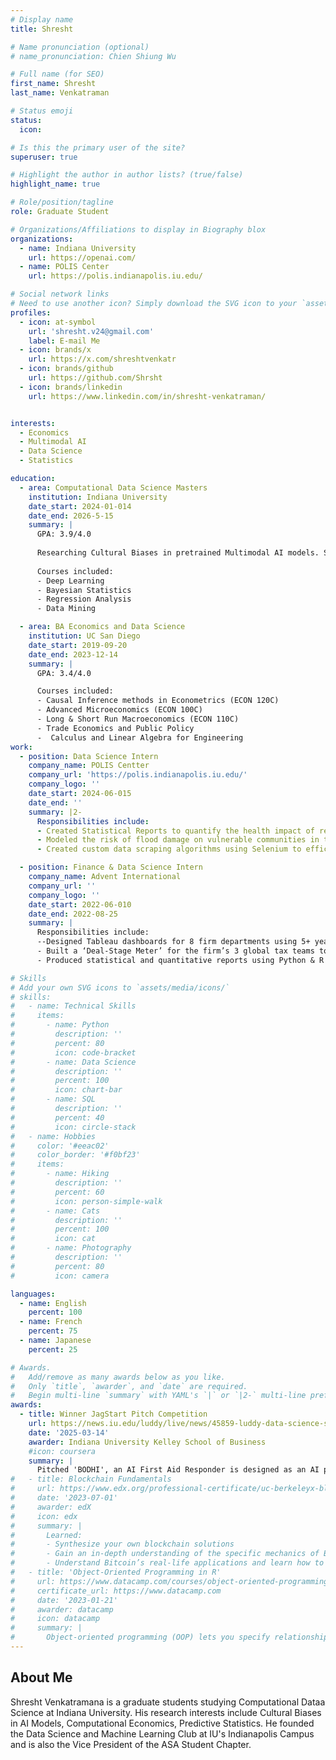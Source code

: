 ```yaml
---
# Display name
title: Shresht

# Name pronunciation (optional)
# name_pronunciation: Chien Shiung Wu

# Full name (for SEO)
first_name: Shresht
last_name: Venkatraman

# Status emoji
status:
  icon: 

# Is this the primary user of the site?
superuser: true

# Highlight the author in author lists? (true/false)
highlight_name: true

# Role/position/tagline
role: Graduate Student

# Organizations/Affiliations to display in Biography blox
organizations:
  - name: Indiana University
    url: https://openai.com/
  - name: POLIS Center
    url: https://polis.indianapolis.iu.edu/

# Social network links
# Need to use another icon? Simply download the SVG icon to your `assets/media/icons/` folder.
profiles:
  - icon: at-symbol
    url: 'shresht.v24@gmail.com'
    label: E-mail Me
  - icon: brands/x
    url: https://x.com/shreshtvenkatr
  - icon: brands/github
    url: https://github.com/Shrsht
  - icon: brands/linkedin
    url: https://www.linkedin.com/in/shresht-venkatraman/


interests:
  - Economics
  - Multimodal AI
  - Data Science
  - Statistics

education:
  - area: Computational Data Science Masters
    institution: Indiana University
    date_start: 2024-01-014
    date_end: 2026-5-15
    summary: |
      GPA: 3.9/4.0
      
      Researching Cultural Biases in pretrained Multimodal AI models. Supervised by [Prof Min Jiang](https://seleenajm.github.io/).
      
      Courses included:
      - Deep Learning 
      - Bayesian Statistics
      - Regression Analysis
      - Data Mining

  - area: BA Economics and Data Science
    institution: UC San Diego
    date_start: 2019-09-20
    date_end: 2023-12-14
    summary: |
      GPA: 3.4/4.0

      Courses included:
      - Causal Inference methods in Econometrics (ECON 120C)
      - Advanced Microeconomics (ECON 100C)
      - Long & Short Run Macroeconomics (ECON 110C)
      - Trade Economics and Public Policy 
      -  Calculus and Linear Algebra for Engineering
work:
  - position: Data Science Intern
    company_name: POLIS Centter
    company_url: 'https://polis.indianapolis.iu.edu/'
    company_logo: ''
    date_start: 2024-06-015
    date_end: ''
    summary: |2-
      Responsibilities include:
      - Created Statistical Reports to quantify the health impact of recreation infrastructure on elderly communities in Indiana using Ordinal Regression models
      - Modeled the risk of flood damage on vulnerable communities in the state of Indiana using statistical methodslike chi-square tests, multivariate regression analysis.
      - Created custom data scraping algorithms using Selenium to efficiently create a database of CMS Chronic Condition data by geographic region

  - position: Finance & Data Science Intern
    company_name: Advent International
    company_url: ''
    company_logo: ''
    date_start: 2022-06-010
    date_end: 2022-08-25
    summary: |
      Responsibilities include:
      --Designed Tableau dashboards for 8 firm departments using 5+ years of business data. Improved the firm’sability to compare expenses across departments and augment decision making.
      - Built a ‘Deal-Stage Meter’ for the firm’s 3 global tax teams to accurately track the status of Private EquityDeals and manage timelines for tax compliance.- Created a custom Python data-restructuring algorithm for the FP&A department. Increased efficiency bysaving 10+ hours of manual data-cleaning.
      - Produced statistical and quantitative reports using Python & R to present findings to manage partners andother company leadership.

# Skills
# Add your own SVG icons to `assets/media/icons/`
# skills:
#   - name: Technical Skills
#     items:
#       - name: Python
#         description: ''
#         percent: 80
#         icon: code-bracket
#       - name: Data Science
#         description: ''
#         percent: 100
#         icon: chart-bar
#       - name: SQL
#         description: ''
#         percent: 40
#         icon: circle-stack
#   - name: Hobbies
#     color: '#eeac02'
#     color_border: '#f0bf23'
#     items:
#       - name: Hiking
#         description: ''
#         percent: 60
#         icon: person-simple-walk
#       - name: Cats
#         description: ''
#         percent: 100
#         icon: cat
#       - name: Photography
#         description: ''
#         percent: 80
#         icon: camera

languages:
  - name: English
    percent: 100
  - name: French
    percent: 75
  - name: Japanese
    percent: 25

# Awards.
#   Add/remove as many awards below as you like.
#   Only `title`, `awarder`, and `date` are required.
#   Begin multi-line `summary` with YAML's `|` or `|2-` multi-line prefix and indent 2 spaces below.
awards:
  - title: Winner JagStart Pitch Competition
    url: https://news.iu.edu/luddy/live/news/45859-luddy-data-science-student-wins-at-jagstart
    date: '2025-03-14'
    awarder: Indiana University Kelley School of Business
    #icon: coursera
    summary: |
      Pitched 'BODHI', an AI First Aid Responder is designed as an AI persona that gets on a live video call with people dealing with nervous breakdowns, panic attacks, or manic episodes. As an AI persona equipped with both speech and visual inference, it helps de-escalate sensitive situations while also monitoring body language, environmental cues, and verbal signals to detect and mitigate self-harm or suicidal behavior.
#   - title: Blockchain Fundamentals
#     url: https://www.edx.org/professional-certificate/uc-berkeleyx-blockchain-fundamentals
#     date: '2023-07-01'
#     awarder: edX
#     icon: edx
#     summary: |
#       Learned:
#       - Synthesize your own blockchain solutions
#       - Gain an in-depth understanding of the specific mechanics of Bitcoin
#       - Understand Bitcoin’s real-life applications and learn how to attack and destroy Bitcoin, Ethereum, smart contracts and Dapps, and alternatives to Bitcoin’s Proof-of-Work consensus algorithm
#   - title: 'Object-Oriented Programming in R'
#     url: https://www.datacamp.com/courses/object-oriented-programming-with-s3-and-r6-in-r
#     certificate_url: https://www.datacamp.com
#     date: '2023-01-21'
#     awarder: datacamp
#     icon: datacamp
#     summary: |
#       Object-oriented programming (OOP) lets you specify relationships between functions and the objects that they can act on, helping you manage complexity in your code. This is an intermediate level course, providing an introduction to OOP, using the S3 and R6 systems. S3 is a great day-to-day R programming tool that simplifies some of the functions that you write. R6 is especially useful for industry-specific analyses, working with web APIs, and building GUIs.
---
```


## About Me

Shresht Venkatramana is a graduate students studying Computational Dataa Science at Indiana University. His research interests include Cultural Biases in AI Models, Computational Economics, Predictive Statistics. He founded the Data Science and Machine Learning Club at IU's Indianapolis Campus and is also the Vice President of the ASA Student Chapter. 
